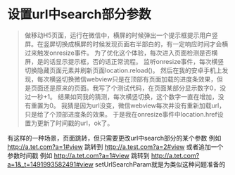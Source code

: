 # 设置url中search部分参数

> 做移动H5页面，运行在微信中，横屏的时候弹出一个提示框提示用户竖屏。在竖屏切换成横屏的时候发现页面右半部白的，有一定响应时间才会横过来触发onresize事件。
为了优化这个体验，每次进入页面检测是否横屏，是的话显示提示框，否的话正常流程。
监听onresize事件，每次横竖切换隐藏页面元素并刷新页面location.reload()。
然后在我的安卓手机上发现，每次横竖切换微信webview只是在顶部有页面加载的进度条效果，但是页面还是原来的页面。我写了个测试代码，在页面某部分显示数字0，没过一秒+1。
结果如同我的猜测，每次横竖切换，这个数字一直在增加，没有重置为0。
我猜是因为url没变，微信webview每次并没有重新加载url，只是给了个顶部进度条的效果。
于是我在onresize事件中location.href设置为更新了时间戳的url，ok了。


有这样的一种场景，页面跳转，但只需要更改url中search部分的某个参数
例如 http://a.tet.com?a=1#view 跳转到 http://a.test.com?a=2#view
或者追加一个参数时间戳
例如 http://a.tet.com?a=1#view 跳转到 http://a.tet.com?a=1&_t=1491993582491#view
setUrlSearchParam就是为类似这种问题准备的